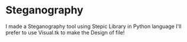 # Steganography
I made a Steganography tool using Stepic Library in Python language
I'll prefer to use Visual.tk to make the Design of file!

